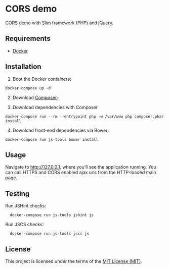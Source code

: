 # CORS demo

[CORS](http://www.w3.org/TR/cors) demo with [Slim](http://www.slimframework.com) framework (PHP) and [jQuery](http://jquery.com).

## Requirements

* [Docker](https://www.docker.com/)

## Installation

1. Boot the Docker containers:
  
  ```shell
  docker-compose up -d
  ```

2. Download [Composer](https://getcomposer.org/download):
  

3. Download dependencies with Composer

  ```shell
  docker-compose run --rm --entrypoint php -w /var/www php composer.phar install
  ```

4. Download front-end dependencies via Bower:

  ```shell
  docker-compose run js-tools bower install
  ```

## Usage

Navigate to http://127.0.0.1, where you’ll see the application running.
You can call HTTPS and CORS enabled ajax urls from the HTTP-loaded main page.

## Testing

Run JSHint checks:

```shell
  docker-compose run js-tools jshint js
```

Run JSCS checks:

```shell
  docker-compose run js-tools jscs js
```

## License

This project is licensed under the terms of the [MIT License (MIT)](LICENSE).
